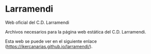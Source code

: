 # Larramendi
Web oficial del C.D. Larramendi

Archivos necesarios para la página web estática del C.D. Larramendi.

Esta web se puede ver en el siguiente enlace (https://ikercanarias.github.io/larramendi/).
